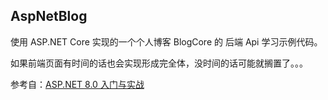 ## AspNetBlog

使用 ASP.NET Core 实现的一个个人博客 BlogCore 的 后端 Api 学习示例代码。

如果前端页面有时间的话也会实现形成完全体，没时间的话可能就搁置了。。。

参考自：[ASP.NET 8.0 入门与实战](https://www.bilibili.com/video/BV13g4y1Z7in)
